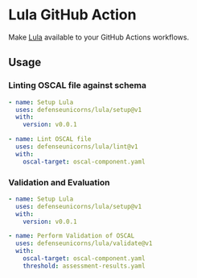 # Lula GitHub Action

Make [Lula](https://github.com/defenseunicorns/lula) available to your GitHub Actions workflows.

## Usage

### Linting OSCAL file against schema
```yaml
- name: Setup Lula
  uses: defenseunicorns/lula/setup@v1
  with:
    version: v0.0.1

- name: Lint OSCAL file
  uses: defenseunicorns/lula/lint@v1
  with:
    oscal-target: oscal-component.yaml
```

### Validation and Evaluation

```yaml
- name: Setup Lula
  uses: defenseunicorns/lula/setup@v1
  with:
    version: v0.0.1

- name: Perform Validation of OSCAL
  uses: defenseunicorns/lula/validate@v1
  with:
    oscal-target: oscal-component.yaml
    threshold: assessment-results.yaml
```

